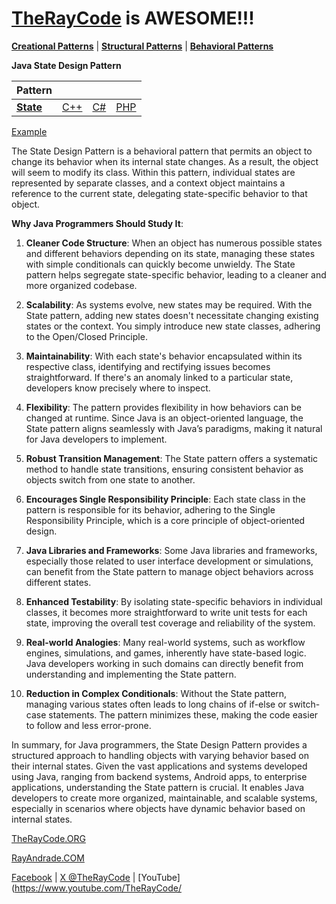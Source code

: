 # [TheRayCode](../../../README.md) is AWESOME!!!

**[Creational Patterns](../../Creational/README.md)** | **[Structural Patterns](../../Structural/README.md)** | **[Behavioral Patterns](../README.md)**

**Java State Design Pattern**

|Pattern|   |   |   |
|---|---|---|---|
| [**State**](README.md) | [C++](../../../CPP/Behavioral/State/README.md) | [C#](../../../Csharp/Behavioral/State/README.md) | [PHP](../../../PHP/Behavioral/State/README.md) |

[Example](SE1/README.md)

The State Design Pattern is a behavioral pattern that permits an object to change its behavior when its internal state changes. As a result, the object will seem to modify its class. Within this pattern, individual states are represented by separate classes, and a context object maintains a reference to the current state, delegating state-specific behavior to that object.

**Why Java Programmers Should Study It**:

1. **Cleaner Code Structure**: When an object has numerous possible states and different behaviors depending on its state, managing these states with simple conditionals can quickly become unwieldy. The State pattern helps segregate state-specific behavior, leading to a cleaner and more organized codebase.

2. **Scalability**: As systems evolve, new states may be required. With the State pattern, adding new states doesn't necessitate changing existing states or the context. You simply introduce new state classes, adhering to the Open/Closed Principle.

3. **Maintainability**: With each state's behavior encapsulated within its respective class, identifying and rectifying issues becomes straightforward. If there's an anomaly linked to a particular state, developers know precisely where to inspect.

4. **Flexibility**: The pattern provides flexibility in how behaviors can be changed at runtime. Since Java is an object-oriented language, the State pattern aligns seamlessly with Java’s paradigms, making it natural for Java developers to implement.

5. **Robust Transition Management**: The State pattern offers a systematic method to handle state transitions, ensuring consistent behavior as objects switch from one state to another.

6. **Encourages Single Responsibility Principle**: Each state class in the pattern is responsible for its behavior, adhering to the Single Responsibility Principle, which is a core principle of object-oriented design.

7. **Java Libraries and Frameworks**: Some Java libraries and frameworks, especially those related to user interface development or simulations, can benefit from the State pattern to manage object behaviors across different states.

8. **Enhanced Testability**: By isolating state-specific behaviors in individual classes, it becomes more straightforward to write unit tests for each state, improving the overall test coverage and reliability of the system.

9. **Real-world Analogies**: Many real-world systems, such as workflow engines, simulations, and games, inherently have state-based logic. Java developers working in such domains can directly benefit from understanding and implementing the State pattern.

10. **Reduction in Complex Conditionals**: Without the State pattern, managing various states often leads to long chains of if-else or switch-case statements. The pattern minimizes these, making the code easier to follow and less error-prone.

In summary, for Java programmers, the State Design Pattern provides a structured approach to handling objects with varying behavior based on their internal states. Given the vast applications and systems developed using Java, ranging from backend systems, Android apps, to enterprise applications, understanding the State pattern is crucial. It enables Java developers to create more organized, maintainable, and scalable systems, especially in scenarios where objects have dynamic behavior based on internal states.

[TheRayCode.ORG](https://www.TheRayCode.org)

[RayAndrade.COM](https://www.RayAndrade.com)

[Facebook](https://www.facebook.com/TheRayCode/) | [X @TheRayCode](https://www.x.com/TheRayCode/) | [YouTube](https://www.youtube.com/TheRayCode/
